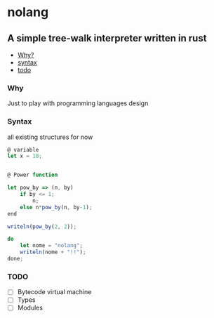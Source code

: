 <h1>nolang</h1>

<h2>A simple tree-walk interpreter written in rust</h2>

* <a href="#why">Why?</a>
* <a href="#syntax">syntax</a>
* <a href="#todo">todo</a>

<h3>Why</h3>

<p>Just to play with programming languages design</p>

<h3>Syntax</h3>

<p>all existing structures for now</p>

```js
@ variable
let x = 10;


@ Power function

let pow_by => (n, by)
    if by <= 1;
        n;
    else n*pow_by(n, by-1);
end

writeln(pow_by(2, 2));

do
    let nome = "nolang";
    writeln(nome + "!!");
done;
```

<h3>TODO</h3>

- [ ] Bytecode virtual machine
- [ ] Types
- [ ] Modules
